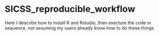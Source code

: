 # SICSS_reproducible_workflow

Here I describe how to install R and Rstudio, then execture the code in sequence, not assuming my users already know how to do these things
